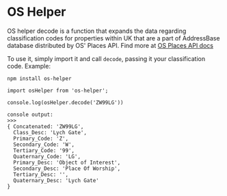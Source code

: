 # OS Helper

OS helper decode is a function that expands the data regarding classification codes for properties within UK that are a part of AddressBase database distributed by OS' Places API. Find more at [OS Places API docs](https://apidocs.os.uk/)

To use it, simply import it and call `decode`, passing it your classification code. Example:

`npm install os-helper`

```
import osHelper from 'os-helper';

console.log(osHelper.decode('ZW99LG'))

console output:
>>> 
{ Concatenated: 'ZW99LG',
  Class_Desc: 'Lych Gate',
  Primary_Code: 'Z',
  Secondary_Code: 'W',
  Tertiary_Code: '99',
  Quaternary_Code: 'LG',
  Primary_Desc: 'Object of Interest',
  Secondary_Desc: 'Place Of Worship',
  Tertiary_Desc: '',
  Quaternary_Desc: 'Lych Gate'
}
```
